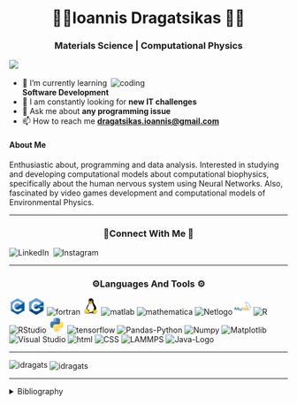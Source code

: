 <h1 align="center"> 👨‍💻Ioannis Dragatsikas 👨‍💻 </h1>
<h3 align="center"> Materials Science | Computational Physics</h3>

![](https://komarev.com/ghpvc/?username=idragats&color=blue)

<img align="right" width="320"  src="https://media2.giphy.com/media/v1.Y2lkPTc5MGI3NjExOGE4ZDRjMGE5M2NhZDZhYTgzMThiNTlhOTZkZmY1MWZiZTI1YzAwOCZjdD1n/qgQUggAC3Pfv687qPC/giphy.gif" alt="coding"> 

- 🌱 I’m currently learning **Software Development**  
- 👯 I am constantly looking for **new IT challenges**
- 💬 Ask me about **any programming issue**
- 📫 How to reach me **dragatsikas.ioannis@gmail.com**

<h4 align="left">About Me</h4>
<p>Enthusiastic about, programming and data analysis. Interested in studying and developing computational models about computational biophysics, specifically about the human nervous system using Neural Networks. 
Also, fascinated by video games development and  computational models of Environmental Physics.</p>


<hr>

<h3 align="center"> 📠Connect With Me 📠</h3>

<p align="left">
<a href="https://linkedin.com/in/ioannis-dragatsikas" target="_blank" rel="noreferrer" style="text-decoration:none"> <img width="30" height="40"  src="https://raw.githubusercontent.com/rahuldkjain/github-profile-readme-generator/master/src/images/icons/Social/linked-in-alt.svg" alt="LinkedIn" >&nbsp;</a>
<a  href="https://www.instagram.com/_ioannis_d_/" target="_blank" rel="noreferrer" style="text-decoration:none"> <img  width="30" height="30"  src="https://upload.wikimedia.org/wikipedia/commons/a/a5/Instagram_icon.png" alt="Instagram" ></a>


</p>
<hr>

<h3 align="center">⚙️Languages And Tools ⚙️</h3> 
<p align="left"> 
<a href="https://www.cprogramming.com/" target="_blank" rel="noreferrer" style="text-decoration:none"> <img width="30" height="30" src="https://raw.githubusercontent.com/devicons/devicon/master/icons/c/c-original.svg" alt="c" style="text-decoration:none">                                      </a>    
<a href="https://www.w3schools.com/cpp/" target="_blank" rel="noreferrer" style="text-decoration:none"> <img width="30" height="30" src="https://raw.githubusercontent.com/devicons/devicon/master/icons/cplusplus/cplusplus-original.svg" alt="cplusplus" style="text-decoration:none">             </a>    
<a href="https://fortran-lang.org/en/" target="_blank" rel="noreferrer" style="text-decoration:none"> <img width="30" height="30" src="https://upload.wikimedia.org/wikipedia/commons/b/b8/Fortran_logo.svg" alt="fortran" style="text-decoration:none">                                             </a>   
<a href="https://www.linux.org/" target="_blank" rel="noreferrer" style="text-decoration:none"> <img width="30" height="30" src="https://raw.githubusercontent.com/devicons/devicon/master/icons/linux/linux-original.svg" alt="linux" style="text-decoration:none">                                 </a>    
<a href="https://www.mathworks.com/" target="_blank" rel="noreferrer" style="text-decoration:none"> <img width="30" height="30" src="https://upload.wikimedia.org/wikipedia/commons/2/21/Matlab_Logo.png" alt="matlab" style="text-decoration:none">                                                 </a>    
<a href="https://www.wolfram.com/mathematica/" target="_blank" rel="noreferrer" style="text-decoration:none"> <img width="30" height="30" src="http://www.wolfram.com/common/framework/img/spikey.en.png" alt="mathematica" style="text-decoration:none">                                            </a>    
<a href="https://ccl.northwestern.edu/netlogo/" target="_blank" rel="noreferrer" style="text-decoration:none"> <img width="30" height="30" src="http://netlogoweb.org/assets/images/desktopicon.png" alt="Netlogo" style="text-decoration:none">                                                     </a>    
<a href="https://www.mysql.com/" target="_blank" rel="noreferrer" style="text-decoration:none"> <img width="30" height="30" src="https://raw.githubusercontent.com/devicons/devicon/master/icons/mysql/mysql-original-wordmark.svg" alt="mysql" style="text-decoration:none">                        </a>   
<a href="https://www.r-project.org/" target="_blank" rel="noreferrer" style="text-decoration:none"> <img width="30" height="30" src="https://user-images.githubusercontent.com/33158051/103333492-1d992100-4a3c-11eb-8cd4-e83cb2c44895.png" alt="R" >                    </a>    
<a href="https://support--rstudio-com.netlify.app/" target="_blank" rel="noreferrer" style="text-decoration:none"> <img width="30" height="30" src="https://user-images.githubusercontent.com/4233458/29749526-6e7cc994-8b2e-11e7-8c6c-dc1fe28e6ad6.png" alt="RStudio" > </a>   
<a href="https://www.python.org" target="_blank" rel="noreferrer" style="text-decoration:none"> <img width="30" height="30" src="https://raw.githubusercontent.com/devicons/devicon/master/icons/python/python-original.svg" alt="python" >                              </a>    
<a href="https://www.tensorflow.org" target="_blank" rel="noreferrer" style="text-decoration:none"> <img width="30" height="30" src="https://www.vectorlogo.zone/logos/tensorflow/tensorflow-icon.svg" alt="tensorflow" >                                                </a>    
<a href="https://pandas.pydata.org/" target=" _blank" rel="noreferrer" style="text-decoration:none"> <img width="30" height="30" src="https://pandas.pydata.org/static/img/pandas_mark.svg" alt="Pandas-Python" >                                                        </a>   
<a href="https://numpy.org/" target=" _blank" rel="noreferrer" style="text-decoration:none"> <img width="30" height="30" src="https://numpy.org/images/logo.svg" alt="Numpy" >                                                                                           </a>    
<a href="https://matplotlib.org/" target="_blank" rel="noreferrer" style="text-decoration:none"> <img width="30" height="30" src="https://upload.wikimedia.org/wikipedia/commons/8/84/Matplotlib_icon.svg" alt="Matplotlib" >                                            </a>    
<a href="https://visualstudio.microsoft.com/" target="_blank" rel="noreferrer" style="text-decoration:none"> <img width="30" height="30" src="https://visualstudio.microsoft.com/wp-content/uploads/2021/10/Product-Icon.svg" alt="Visual Studio" >                      </a>    
<a href="https://www.w3schools.com/html/default.asp" target="_blank" rel="noreferrer" style="text-decoration:none"> <img width="30" height="30" src="https://cdn.jsdelivr.net/gh/devicons/devicon/icons/html5/html5-plain.svg" alt="html" >                              </a>    
<a href="https://www.w3.org/Style/CSS/" target="_blank" rel="noreferrer" style="text-decoration:none"> <img width="30" height="30" src="https://cdn.jsdelivr.net/gh/devicons/devicon/icons/css3/css3-plain.svg" alt="CSS" >                                              </a>  
<a href="https://www.lammps.org/#gsc.tab=0" target="_blank" rel="noreferrer" style="text-decoration:none"> <img width="103" height="30" src="https://www.lammps.org/movies/logo.gif" alt="LAMMPS" >                                                                      </a>
<a href="https://www.java.com/en/" target="_blank" rel="noreferrer" style="text-decoration:none"> <img width="50" height="50" src="https://raw.githubusercontent.com/jmnote/z-icons/master/svg/java.svg" alt="Java-Logo" >                                               </a>  
</p>           
<hr>
           
<p><img align="left" src="https://github-readme-stats.vercel.app/api/top-langs?username=idragats&show_icons=true&locale=en&layout=compact" alt="idragats" ></p>

<p>&nbsp;<img align="center" src="https://github-readme-stats.vercel.app/api?username=idragats&show_icons=true&locale=en" alt="idragats" ></p>
           
<hr>

<details>
   <summary>Bibliography</summary>
       source of the gif image <a href="https://giphy.com/" target="_blank" rel="noreferrer" style="text-decoration:none"> www.giphy.com </a>.
</details>         

           